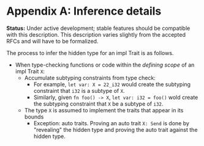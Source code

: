 # Appendix A: Inference details

**Status:** Under active development; stable features should be compatible with this description. This description varies slightly from the accepted RFCs and will have to be formalized.

The process to infer the hidden type for an impl Trait is as follows.

* When type-checking functions or code within the *defining scope* of an impl Trait `X`:
    * Accumulate subtyping constraints from type check:
        * For example, `let var: X = 22_i32` would create the subtyping constraint that `i32` is a subtype of `X`.
        * Similarly, given `fn foo() -> X`, `let var: i32 = foo()` wold create the subtyping constraint that `X` be a subtype of `i32`.
    * The type `X` is assumed to implement the traits that appear in its bounds
        * Exception: auto traits. Proving an auto trait `X: Send` is done by "revealing" the hidden type and proving the auto trait against the hidden type.
